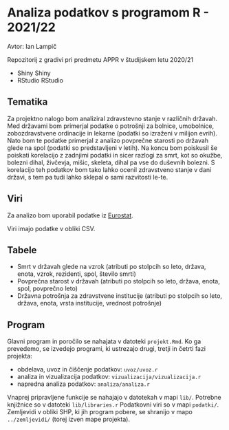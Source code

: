 # Analiza podatkov s programom R - 2021/22


Avtor: Ian Lampič

Repozitorij z gradivi pri predmetu APPR v študijskem letu 2020/21

* Shiny Shiny
* RStudio RStudio

## Tematika

Za projektno nalogo bom analiziral zdravstevno stanje v različnih državah. Med državami bom primerjal 
podatke o potrošnji za bolnice, umobolnice, zobozdravstvene ordinacije in lekarne (podatki so izraženi v milijon evrih). 
Nato bom te podatke primerjal z analizo povprečne starosti po državah glede na spol (podatki so predstavljeni v letih).
Na koncu bom poiskusil še poiskati korelacijo z zadnjimi podatki in sicer razlogi za smrt, kot so okužbe, bolezni dihal, živčevja, mišic, skeleta, dihal pa vse do duševnih bolezni. S korelacijo teh podatkov bom tako lahko ocenil zdravstveno stanje v dani državi, 
s tem pa tudi lahko sklepal o sami razvitosti le-te.

## Viri

Za analizo bom uporabil podatke iz [Eurostat](https://ec.europa.eu). 

Viri imajo podatke v obliki CSV.

## Tabele

* Smrt v državah glede na vzrok (atributi po stolpcih so leto, država, enota, vzrok, rezidenti, spol, število smrti)
* Povprečna starost v državah (atributi po stolpcih so leto, država, enota, spol, povprečno leto)
* Državna potrošnja za zdravstvene institucije (atributi po stolpcih so leto, država, enota, vrsta institucije, vrednost potrošnje)


## Program

Glavni program in poročilo se nahajata v datoteki `projekt.Rmd`.
Ko ga prevedemo, se izvedejo programi, ki ustrezajo drugi, tretji in četrti fazi projekta:

* obdelava, uvoz in čiščenje podatkov: `uvoz/uvoz.r`
* analiza in vizualizacija podatkov: `vizualizacija/vizualizacija.r`
* napredna analiza podatkov: `analiza/analiza.r`

Vnaprej pripravljene funkcije se nahajajo v datotekah v mapi `lib/`.
Potrebne knjižnice so v datoteki `lib/libraries.r`
Podatkovni viri so v mapi `podatki/`.
Zemljevidi v obliki SHP, ki jih program pobere,
se shranijo v mapo `../zemljevidi/` (torej izven mape projekta).
